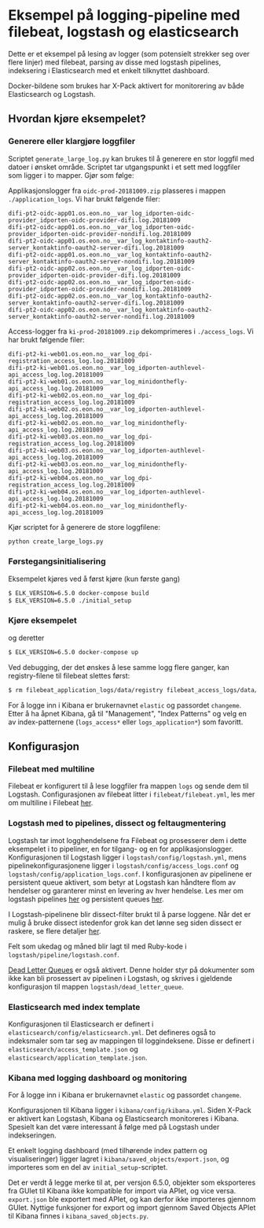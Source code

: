 # Eksempel på logging-pipeline med filebeat, logstash og elasticsearch

Dette er et eksempel på lesing av logger (som potensielt strekker seg over flere linjer) med filebeat, parsing av disse med logstash pipelines, indeksering i Elasticsearch med et enkelt tilknyttet dashboard.

Docker-bildene som brukes har X-Pack aktivert for monitorering av både Elasticsearch og Logstash.

## Hvordan kjøre eksempelet?

### Generere eller klargjøre loggfiler

Scriptet `generate_large_log.py` kan brukes til å generere en stor loggfil med datoer i ønsket område. Scriptet tar utgangspunkt i et sett med loggfiler som ligger i to mapper. Gjør som følge:

Applikasjonslogger fra `oidc-prod-20181009.zip` plasseres i mappen `./application_logs`. Vi har brukt følgende filer:
```
difi-pt2-oidc-app01.os.eon.no__var_log_idporten-oidc-provider_idporten-oidc-provider-difi.log.20181009
difi-pt2-oidc-app01.os.eon.no__var_log_idporten-oidc-provider_idporten-oidc-provider-nondifi.log.20181009
difi-pt2-oidc-app01.os.eon.no__var_log_kontaktinfo-oauth2-server_kontaktinfo-oauth2-server-difi.log.20181009
difi-pt2-oidc-app01.os.eon.no__var_log_kontaktinfo-oauth2-server_kontaktinfo-oauth2-server-nondifi.log.20181009
difi-pt2-oidc-app02.os.eon.no__var_log_idporten-oidc-provider_idporten-oidc-provider-difi.log.20181009
difi-pt2-oidc-app02.os.eon.no__var_log_idporten-oidc-provider_idporten-oidc-provider-nondifi.log.20181009
difi-pt2-oidc-app02.os.eon.no__var_log_kontaktinfo-oauth2-server_kontaktinfo-oauth2-server-difi.log.20181009
difi-pt2-oidc-app02.os.eon.no__var_log_kontaktinfo-oauth2-server_kontaktinfo-oauth2-server-nondifi.log.20181009
```
Access-logger fra `ki-prod-20181009.zip` dekomprimeres i `./access_logs`. Vi har brukt følgende filer:
```
difi-pt2-ki-web01.os.eon.no__var_log_dpi-registration_access_log.log.20181009
difi-pt2-ki-web01.os.eon.no__var_log_idporten-authlevel-api_access_log.log.20181009
difi-pt2-ki-web01.os.eon.no__var_log_minidonthefly-api_access_log.log.20181009
difi-pt2-ki-web02.os.eon.no__var_log_dpi-registration_access_log.log.20181009
difi-pt2-ki-web02.os.eon.no__var_log_idporten-authlevel-api_access_log.log.20181009
difi-pt2-ki-web02.os.eon.no__var_log_minidonthefly-api_access_log.log.20181009
difi-pt2-ki-web03.os.eon.no__var_log_dpi-registration_access_log.log.20181009
difi-pt2-ki-web03.os.eon.no__var_log_idporten-authlevel-api_access_log.log.20181009
difi-pt2-ki-web03.os.eon.no__var_log_minidonthefly-api_access_log.log.20181009
difi-pt2-ki-web04.os.eon.no__var_log_dpi-registration_access_log.log.20181009
difi-pt2-ki-web04.os.eon.no__var_log_idporten-authlevel-api_access_log.log.20181009
difi-pt2-ki-web04.os.eon.no__var_log_minidonthefly-api_access_log.log.20181009
```

Kjør scriptet for å generere de store loggfilene:
```bash
python create_large_logs.py
```

### Førstegangsinitialisering

Eksempelet kjøres ved å først kjøre (kun første gang)
```bash
$ ELK_VERSION=6.5.0 docker-compose build
$ ELK_VERSION=6.5.0 ./initial_setup
```

### Kjøre eksempelet

og deretter
```bash
$ ELK_VERSION=6.5.0 docker-compose up
```

Ved debugging, der det ønskes å lese samme logg flere ganger, kan registry-filene til filebeat slettes først:
```bash
$ rm filebeat_application_logs/data/registry filebeat_access_logs/data/registry && ELK_VERSION=6.5.0 docker-compose up
```

For å logge inn i Kibana er brukernavnet `elastic` og passordet `changeme`. Etter å ha åpnet Kibana, gå til "Management", "Index Patterns" og velg en av index-patternene (`logs_access*` eller `logs_application*`) som favoritt.

## Konfigurasjon

### Filebeat med multiline

Filebeat er konfigurert til å lese loggfiler fra mappen `logs` og sende dem til Logstash. Configurasjonen av filebeat litter i `filebeat/filebeat.yml`, les mer om multiline i Filebeat [her](https://www.elastic.co/guide/en/beats/filebeat/current/multiline-examples.html).

### Logstash med to pipelines, dissect og feltaugmentering

Logstash tar imot logghendelsene fra Filebeat og prosesserer dem i dette eksempelet i to pipeliner, en for tilgang- og en for applikasjonslogger. Konfigurasjonen til Logstash ligger i `logstash/config/logstash.yml`, mens pipelinekonfigurasjonene ligger i `logstash/config/access_logs.conf` og `logstash/config/application_logs.conf`. I konfigurasjonen av pipelinene er persistent queue aktivert, som betyr at Logstash kan håndtere flom av hendelser og garanterer minst en levering av hver hendelse. Les mer om logstash pipelines [her](https://www.elastic.co/guide/en/logstash/current/multiple-pipelines.html) og persistent queues [her](https://www.elastic.co/guide/en/logstash/current/persistent-queues.html).

I Logstash-pipelinene blir dissect-filter brukt til å parse loggene. Når det er mulig å bruke dissect istedenfor grok kan det lønne seg siden dissect er raskere, se flere detaljer [her](https://www.elastic.co/guide/en/logstash/current/plugins-filters-dissect.html).

Felt som ukedag og måned blir lagt til med Ruby-kode i `logstash/pipeline/logstash.conf`.

[Dead Letter Queues](https://www.elastic.co/guide/en/logstash/current/dead-letter-queues.html) er også aktivert. Denne holder styr på dokumenter som ikke kan bli prosessert av pipelinen i Logstash, og skrives i gjeldende konfigurasjon til mappen `logstash/dead_letter_queue`.

### Elasticsearch med index template

Konfigurasjonen til Elasticsearch er definert i `elasticsearch/config/elasticsearch.yml`. Det defineres også to indeksmaler som tar seg av mappingen til loggindeksene. Disse er definert i `elasticsearch/access_template.json` og `elasticsearch/application_template.json`.

### Kibana med logging dashboard og monitoring

For å logge inn i Kibana er brukernavnet `elastic` og passordet `changeme`.

Konfigurasjonen til Kibana ligger i `kibana/config/kibana.yml`. Siden X-Pack er aktivert kan Logstash, Kibana og Elasticsearch monitoreres i Kibana. Spesielt kan det være interessant å følge med på Logstash under indekseringen.

Et enkelt logging dashboard (med tilhørende index pattern og visualiseringer) ligger lagret i `kibana/saved_objects/export.json`, og importeres som en del av `initial_setup`-scriptet.

Det er verdt å legge merke til at, per versjon 6.5.0, objekter som eksporteres fra GUIet til Kibana ikke kompatible for import via APIet, og vice versa. `export.json` ble exportert med APIet, og kan derfor ikke importeres gjennom GUIet. Nyttige funksjoner for export og import gjennom Saved Objects APIet til Kibana finnes i `kibana_saved_objects.py`.
